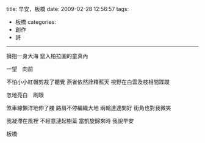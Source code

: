 title: 早安，板橋
date: 2009-02-28 12:56:57
tags:
- 板橋
categories:
- 創作
- 詩
---

擁抱一身大海
竄入柏拉圖的童真內

一望　向前

<!-- more -->

不怕小小紅帽剪裁了聽覺
燕雀依然詮釋藍天
視野在白雲及枝枒間蹀躞

忽地亮白　刷眼

煞車線懶洋地伸了腰
路肩不停編織大地
兩輪達達問好
街角也對我微笑

我凝滯在風裡
不經意漣起樹葉
當凱旋歸來時
我說早安

板橋